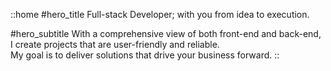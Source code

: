 ::home
#hero_title
Full-stack Developer; with you from idea to execution.

#hero_subtitle
With a comprehensive view of both front-end and back-end, I create projects that are user-friendly and reliable.  
My goal is to deliver solutions that drive your business forward.
::
